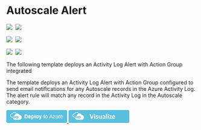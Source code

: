 # Autoscale Alert

<IMG SRC="https://azbotstorage.blob.core.windows.net/badges/monitor-autoscale-alert/PublicLastTestDate.svg" />&nbsp;
<IMG SRC="https://azbotstorage.blob.core.windows.net/badges/monitor-autoscale-alert/PublicDeployment.svg" />&nbsp;

<IMG SRC="https://azbotstorage.blob.core.windows.net/badges/monitor-autoscale-alert/FairfaxLastTestDate.svg" />&nbsp;
<IMG SRC="https://azbotstorage.blob.core.windows.net/badges/monitor-autoscale-alert/FairfaxDeployment.svg" />&nbsp;

<IMG SRC="https://azbotstorage.blob.core.windows.net/badges/monitor-autoscale-alert/BestPracticeResult.svg" />&nbsp;
<IMG SRC="https://azbotstorage.blob.core.windows.net/badges/monitor-autoscale-alert/CredScanResult.svg" />&nbsp;

The following template deploys an Activity Log Alert with Action Group integrated

The template deploys an Activity Log Alert with Action Group configured to send email notifications for any Autoscale records in the Azure Activity Log. The alert rule will match any record in the Activity Log in the Autoscale category.

<a href="https://portal.azure.com/#create/Microsoft.Template/uri/https%3a%2f%2fraw.githubusercontent.com%2fAzure%2fazure-quickstart-templates%2fmaster%2fmonitor-autoscale-alert%2fazuredeploy.json" target="_blank">
    <img src="https://raw.githubusercontent.com/Azure/azure-quickstart-templates/master/1-CONTRIBUTION-GUIDE/images/deploytoazure.png"/>
</a>
<a href="http://armviz.io/#/?load=https%3a%2f%2fraw.githubusercontent.com%2fAzure%2fazure-quickstart-templates%2fmaster%2fmonitor-autoscale-alert%2fazuredeploy.json" target="_blank">
    <img src="https://raw.githubusercontent.com/Azure/azure-quickstart-templates/master/1-CONTRIBUTION-GUIDE/images/visualizebutton.png"/>
</a>
